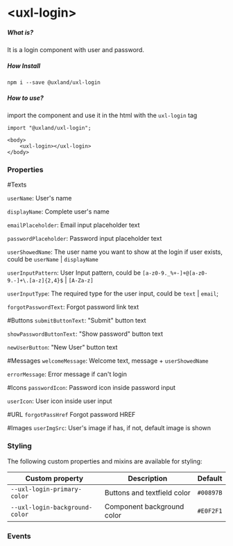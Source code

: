 # \<uxl-login\>

##### What is?

It is a login component with user and password.

##### How Install

```
npm i --save @uxland/uxl-login
```

##### How to use?

import the component and use it in the html with the `uxl-login` tag

```
import "@uxland/uxl-login";

<body>
    <uxl-login></uxl-login>
</body>
```

### Properties
  
  #Texts
  
  `userName`: User's name

  `displayName`: Complete user's name
  
  `emailPlaceholder`: Email input placeholder text

  `passwordPlaceholder`: Password input placeholder text 
  
  `userShowedName`: The user name you want to show at the login if user exists, could be ``userName`` | ``displayName``

  `userInputPattern`: User Input pattern, could be ``[a-z0-9._%+-]+@[a-z0-9.-]+\.[a-z]{2,4}$`` | ``[A-Za-z]``

  `userInputType`: The required type for the user input, could be ``text`` | ``email``;

  `forgotPasswordText`: Forgot password link text
  
  #Buttons
  `submitButtonText`: "Submit" button text

  `showPasswordButtonText`: "Show password" button text

  `newUserButton`: "New User" button text

  #Messages
  `welcomeMessage`: Welcome text, message + `userShowedName`

  `errorMessage`: Error message if can't login

  #Icons
  `passwordIcon`: Password icon inside password input
  
  `userIcon`: User icon inside user input

  #URL
  `forgotPassHref` Forgot password HREF

  #Images
  `userImgSrc`: User's image if has, if not, default image is shown

  
  

### Styling
The following custom properties and mixins are available for styling:

| Custom property | Description | Default |
| --- | --- | --- |
| `--uxl-login-primary-color` | Buttons and textfield color | `#00897B` |
| `--uxl-login-background-color` | Component background color | `#E0F2F1` |


### Events

